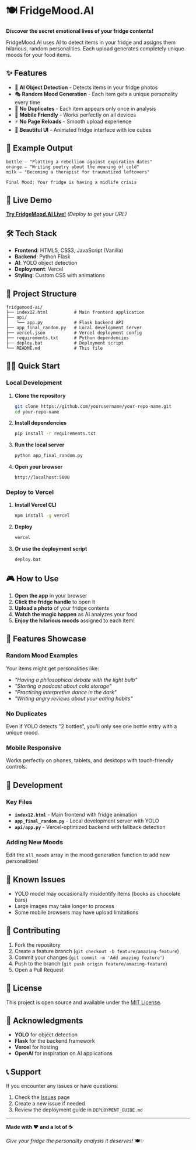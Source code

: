# 🍽️ FridgeMood.AI

**Discover the secret emotional lives of your fridge contents!**

FridgeMood.AI uses AI to detect items in your fridge and assigns them hilarious, random personalities. Each upload generates completely unique moods for your food items.

## ✨ Features

- 🤖 **AI Object Detection** - Detects items in your fridge photos
- 🎭 **Random Mood Generation** - Each item gets a unique personality every time
- 🚫 **No Duplicates** - Each item appears only once in analysis
- 📱 **Mobile Friendly** - Works perfectly on all devices
- ⚡ **No Page Reloads** - Smooth upload experience
- 🎨 **Beautiful UI** - Animated fridge interface with ice cubes

## 🎯 Example Output

```
bottle – "Plotting a rebellion against expiration dates"
orange – "Writing poetry about the meaning of cold"
milk – "Becoming a therapist for traumatized leftovers"

Final Mood: Your fridge is having a midlife crisis
```

## 🚀 Live Demo

**[Try FridgeMood.AI Live!](https://your-app-url.vercel.app)** *(Deploy to get your URL)*

## 🛠️ Tech Stack

- **Frontend**: HTML5, CSS3, JavaScript (Vanilla)
- **Backend**: Python Flask
- **AI**: YOLO object detection
- **Deployment**: Vercel
- **Styling**: Custom CSS with animations

## 📁 Project Structure

```
fridgemood-ai/
├── index12.html          # Main frontend application
├── api/
│   └── app.py            # Flask backend API
├── app_final_random.py   # Local development server
├── vercel.json           # Vercel deployment config
├── requirements.txt      # Python dependencies
├── deploy.bat            # Deployment script
└── README.md             # This file
```

## 🏃‍♂️ Quick Start

### Local Development

1. **Clone the repository**
   ```bash
   git clone https://github.com/yourusername/your-repo-name.git
   cd your-repo-name
   ```

2. **Install dependencies**
   ```bash
   pip install -r requirements.txt
   ```

3. **Run the local server**
   ```bash
   python app_final_random.py
   ```

4. **Open your browser**
   ```
   http://localhost:5000
   ```

### Deploy to Vercel

1. **Install Vercel CLI**
   ```bash
   npm install -g vercel
   ```

2. **Deploy**
   ```bash
   vercel
   ```

3. **Or use the deployment script**
   ```bash
   deploy.bat
   ```

## 🎮 How to Use

1. **Open the app** in your browser
2. **Click the fridge handle** to open it
3. **Upload a photo** of your fridge contents
4. **Watch the magic happen** as AI analyzes your food
5. **Enjoy the hilarious moods** assigned to each item!

## 🎨 Features Showcase

### Random Mood Examples
Your items might get personalities like:
- *"Having a philosophical debate with the light bulb"*
- *"Starting a podcast about cold storage"*
- *"Practicing interpretive dance in the dark"*
- *"Writing angry reviews about your eating habits"*

### No Duplicates
Even if YOLO detects "2 bottles", you'll only see one bottle entry with a unique mood.

### Mobile Responsive
Works perfectly on phones, tablets, and desktops with touch-friendly controls.

## 🔧 Development

### Key Files

- **`index12.html`** - Main frontend with fridge animation
- **`app_final_random.py`** - Local development server with YOLO
- **`api/app.py`** - Vercel-optimized backend with fallback detection

### Adding New Moods

Edit the `all_moods` array in the mood generation function to add new personalities!

## 🐛 Known Issues

- YOLO model may occasionally misidentify items (books as chocolate bars)
- Large images may take longer to process
- Some mobile browsers may have upload limitations

## 🤝 Contributing

1. Fork the repository
2. Create a feature branch (`git checkout -b feature/amazing-feature`)
3. Commit your changes (`git commit -m 'Add amazing feature'`)
4. Push to the branch (`git push origin feature/amazing-feature`)
5. Open a Pull Request

## 📄 License

This project is open source and available under the [MIT License](LICENSE).

## 🙏 Acknowledgments

- **YOLO** for object detection
- **Flask** for the backend framework
- **Vercel** for hosting
- **OpenAI** for inspiration on AI applications

## 📞 Support

If you encounter any issues or have questions:
1. Check the [Issues](https://github.com/yourusername/your-repo-name/issues) page
2. Create a new issue if needed
3. Review the deployment guide in `DEPLOYMENT_GUIDE.md`

---

**Made with ❤️ and a lot of ☕**

*Give your fridge the personality analysis it deserves!* 🍽️✨
